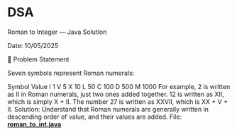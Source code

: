 # DSA

Roman to Integer — Java Solution

Date: 10/05/2025

📘 Problem Statement

Seven symbols represent Roman numerals:

Symbol       Value
I             1
V             5
X             10
L             50
C             100
D             500
M             1000
For example, 2 is written as II in Roman numerals, just two ones added together. 12 is written as XII, which is simply X + II. The number 27 is written as XXVII, which is XX + V + II.
Solution: Understand that Roman numerals are generally written in descending order of value, and their values are added.
File: [**roman_to_int.java**](./roman_to_int.java)
